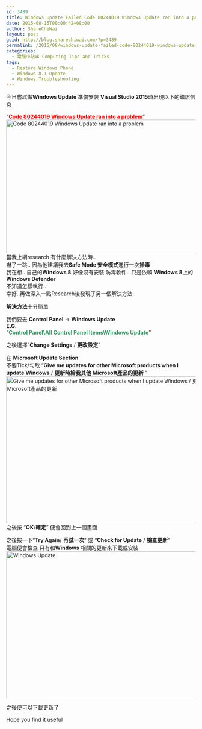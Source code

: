 ```yaml
---
id: 3489
title: Windows Update Failed Code 80244019 Windows Update ran into a problem
date: 2015-08-15T00:00:42+08:00
author: ShareChiWai
layout: post
guid: http://blog.sharechiwai.com/?p=3489
permalink: /2015/08/windows-update-failed-code-80244019-windows-update-ran-into-a-problem/
categories:
  - 電腦小貼事 Computing Tips and Tricks
tags:
  - Restore Windows Phone
  - Windows 8.1 Update
  - Windows Troubleshooting
---
```

今日嘗試做**Windows Update** 準備安裝 **Visual Studio 2015**時出現以下的錯誤信息

&#8220;<span style="color: #ff0000;"><strong>Code 80244019 Windows Update ran into a problem</strong></span>&#8221;  
<img class="alignnone" src="https://i1.wp.com/farm6.static.flickr.com/5666/20373641508_0fee08288c_z.jpg?resize=625%2C354" alt="Code 80244019 Windows Update ran into a problem" width="625" height="354" data-recalc-dims="1" />  
當我上網research 有什麼解決方法時..  
嚇了一跳.. 因為他建議我去**Safe Mode 安全模式**進行一次**掃毒**  
我在想.. 自己的**Windows 8** 好像沒有安裝 防毒軟件.. 只是依賴 **Windows 8**上的 **Windows Defender**  
不知道怎樣執行..  
幸好..再做深入一點Research後發現了另一個解決方法

**解決方法**十分簡單

我們要去 **Control Panel** -> **Windows Update**  
**E.G**.  
&#8220;<span style="color: #339966;"><strong>Control Panel\All Control Panel Items\Windows Update</strong></span>&#8221;

之後選擇&#8221;**Change Settings** / **更改設定**&#8221;

在 **Microsoft Update Section**  
不要Tick/勾取 &#8220;**Give me updates for other Microsoft products when I update Windows** / **更新時給我其他 Microsoft產品的更新** &#8221;  
<img class="alignnone" src="https://i2.wp.com/farm6.static.flickr.com/5746/20373641418_9f5136b160_z.jpg?resize=625%2C390" alt="Give me updates for other Microsoft products when I update Windows / 更新時給我其他 Microsoft產品的更新" width="625" height="390" data-recalc-dims="1" />  
之後按 &#8220;**OK**/**確定**&#8221; 便會回到上一個畫面

之後按一下&#8221;**Try Again**/ **再試一次**&#8221; 或 &#8220;**Check for Update** / **檢查更新**&#8221;  
電腦便會檢查 只有和**Windows** 相關的更新來下載或安裝  
<img class="alignnone" src="https://i1.wp.com/farm6.static.flickr.com/5705/20552716962_4efc640a24_z.jpg?resize=625%2C390" alt="Windows Update" width="625" height="390" data-recalc-dims="1" /> 

之後便可以下載更新了

Hope you find it useful